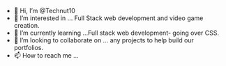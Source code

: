 - 👋 Hi, I’m @Technut10
- 👀 I’m interested in ... Full Stack web development and video game creation.
- 🌱 I’m currently learning ...Full stack web development- going over CSS.
- 💞️ I’m looking to collaborate on ... any projects to help build our portfolios.
- 📫 How to reach me ...

<!---
Technut10/Technut10 is a ✨ special ✨ repository because its `README.md` (this file) appears on your GitHub profile.
You can click the Preview link to take a look at your changes.
--->
